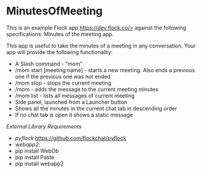 # MinutesOfMeeting

This is an example Flock app  https://dev.flock.co/> against the following specifications:
Minutes of the meeting app.

This app is useful to take the minutes of a meeting in any conversation. Your app will provide
the following functionality:

* A Slash command - “mom”
 * /mom start [meeting name] - starts a new meeting. Also ends a previous one if the previous one was not ended
 * /mom stop - stops the current meeting
 * /mom <message> - adds the message to the current meeting minutes
 * /mom list - lists all messages of current meeting
* Side panel, launched from a Launcher button
 * Shows all the minutes in the current chat tab in descending order
 * If no chat tab is open it shows a static message
 
*External Library Requirements*
* *pyflock* https://github.com/flockchat/pyflock
* *webapp2*:
 * pip install WebOb
 * pip install Paste
 * pip install webapp2
